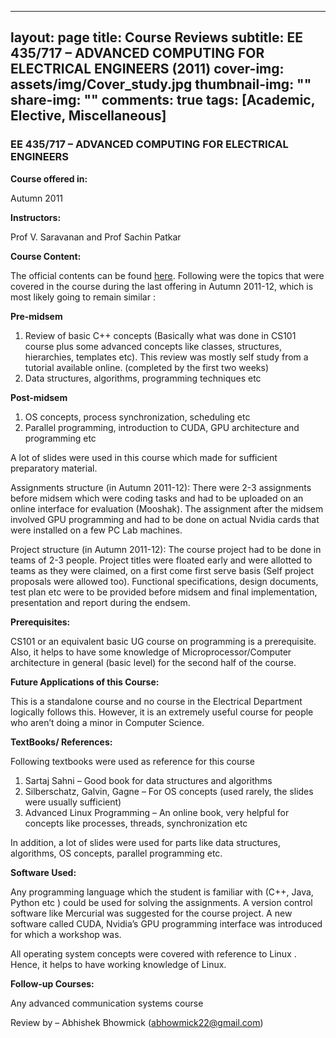 ---
layout: page
title: Course Reviews
subtitle: EE 435/717 – ADVANCED COMPUTING FOR ELECTRICAL ENGINEERS (2011)
cover-img: assets/img/Cover_study.jpg
thumbnail-img: ""
share-img: ""
comments: true
tags: [Academic, Elective, Miscellaneous]
---



### EE 435/717 – ADVANCED COMPUTING FOR ELECTRICAL ENGINEERS



**Course offered in:**



Autumn 2011



**Instructors:**



Prof V. Saravanan and Prof Sachin Patkar





**Course Content:**



The official contents can be found [here](https://www.ee.iitb.ac.in/~eeoffice/curriculum/ee_pgcourses_syl.htm). Following were the topics that were covered in the course during the last offering in Autumn 2011-12, which is most likely going to remain similar :

**Pre-midsem**

1. Review of basic C++ concepts (Basically what was done in CS101 course plus some advanced concepts like  classes, structures, hierarchies, templates etc). This review was mostly self study from a tutorial available online. (completed by the first two weeks)
2. Data structures, algorithms, programming techniques etc

**Post-midsem**

1. OS concepts, process synchronization, scheduling etc
2. Parallel programming, introduction to CUDA, GPU architecture and programming etc

A lot of slides were used in this course which made for sufficient preparatory material.

Assignments structure (in Autumn 2011-12): There were 2-3 assignments before midsem which were coding tasks and had to be uploaded on an online interface for evaluation (Mooshak). The assignment after the midsem involved GPU programming and had to be done on actual Nvidia cards that were installed on a few PC Lab machines.

Project structure (in Autumn 2011-12): The course project had to be done in teams of 2-3 people. Project titles were floated early and were allotted to teams as they were claimed, on a first come first serve basis (Self project proposals were allowed too). Functional specifications, design documents, test plan etc were to be provided before midsem and final implementation, presentation and report during the endsem.



**Prerequisites:**



CS101 or an equivalent basic UG course on programming is a prerequisite. Also, it helps to have some knowledge of Microprocessor/Computer architecture in general (basic level) for the second half of the course.



**Future Applications of this Course:**



This is a standalone course and no course in the Electrical Department logically follows this. However, it is an extremely useful course for people who aren’t doing a minor in Computer Science.




**TextBooks/ References:**

Following textbooks were used as reference for this course

1. Sartaj Sahni – Good book for data structures and algorithms
2. Silberschatz, Galvin, Gagne – For OS concepts (used rarely, the slides were usually       sufficient)
3. Advanced Linux Programming – An online book, very helpful for concepts like processes, threads, synchronization etc

In addition, a lot of slides were used for parts like data structures, algorithms, OS concepts, parallel programming etc.



**Software Used:**



Any programming language which the student is familiar with (C++, Java, Python etc ) could be used for solving the assignments. A version control software like Mercurial was suggested for the course project. A new software called CUDA, Nvidia’s GPU programming interface was introduced for which a workshop was.

All operating system concepts were covered with reference to Linux . Hence, it helps to have working knowledge of Linux.




**Follow-up Courses:**

Any advanced communication systems course





Review by – Abhishek Bhowmick (abhowmick22@gmail.com)

